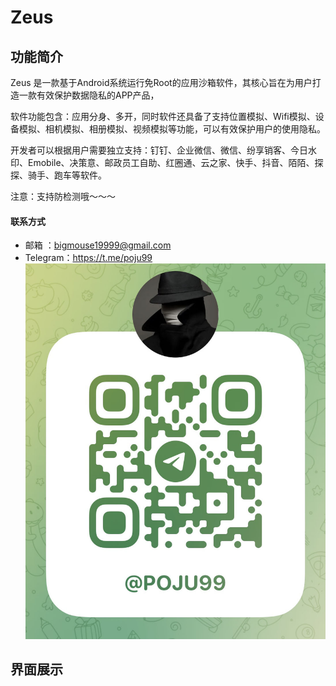 # Zeus



## 功能简介

Zeus 是一款基于Android系统运行免Root的应用沙箱软件，其核心旨在为用户打造一款有效保护数据隐私的APP产品，<br>

软件功能包含：应用分身、多开，同时软件还具备了支持位置模拟、Wifi模拟、设备模拟、相机模拟、相册模拟、视频模拟等功能，可以有效保护用户的使用隐私。<br>

开发者可以根据用户需要独立支持：钉钉、企业微信、微信、纷享销客、今日水印、Emobile、决策意、邮政员工自助、红圈通、云之家、快手、抖音、陌陌、探探、骑手、跑车等软件。<br>

注意：支持防检测哦～～～
#### 联系方式
-  邮箱 ：bigmouse19999@gmail.com
- Telegram：https://t.me/poju99<br>
  ![Image text](https://github.com/BigMouse19999/CloneApp/blob/main/img/t_me-poju99.jpg)


## 界面展示

